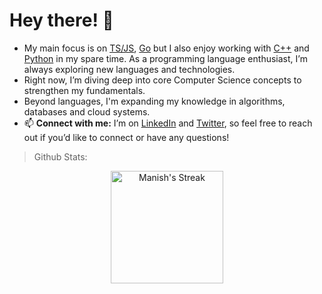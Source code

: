 # Hey there! 👋

- My main focus is on [TS/JS](https://www.typescriptlang.org/), [Go](https://go.dev/) but I also enjoy working with [C++](https://isocpp.org/) and [Python](https://www.python.org/) in my spare time. As a programming language enthusiast, I’m always exploring new languages and technologies.
- Right now, I’m diving deep into core Computer Science concepts to strengthen my fundamentals.
- Beyond languages, I'm expanding my knowledge in algorithms, databases and cloud systems.
- 📫 **Connect with me:** I’m on [LinkedIn](https://www.linkedin.com/in/manish-biswal-xd) and [Twitter](https://x.com/ManishBisw74956), so feel free to reach out if you’d like to connect or have any questions!
> Github Stats:
<p align="center">
  <img src="https://streak-stats.vercel.app/?user=iamanishx&theme=graywhite&hide_border=false" alt="Manish's Streak" height="180px"/>
</p>

